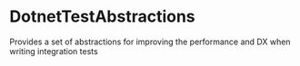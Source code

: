 # DotnetTestAbstractions
Provides a set of abstractions for improving the performance and DX when writing integration tests
